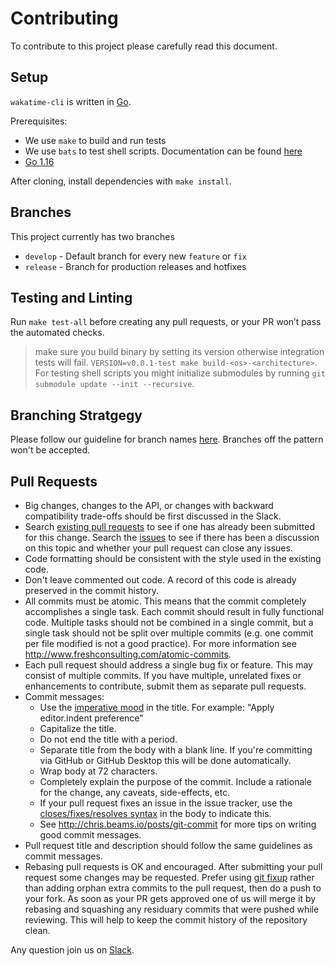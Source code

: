 # Contributing

To contribute to this project please carefully read this document.

## Setup

`wakatime-cli` is written in [Go](https://golang.org/).

Prerequisites:

- We use `make` to build and run tests
- We use `bats` to test shell scripts. Documentation can be found [here](https://bats-core.readthedocs.io/en/latest/installation.html)
- [Go 1.16](https://golang.org/doc/install)

After cloning, install dependencies with `make install`.

## Branches

This project currently has two branches

- `develop` - Default branch for every new `feature` or `fix`
- `release` - Branch for production releases and hotfixes

## Testing and Linting

Run `make test-all` before creating any pull requests, or your PR won’t pass the automated checks.

> make sure you build binary by setting its version otherwise integration tests will fail. `VERSION=v0.0.1-test make build-<os>-<architecture>`. For testing shell scripts you might initialize submodules by running `git submodule update --init --recursive`.

## Branching Stratgegy

Please follow our guideline for branch names [here](https://github.com/wakatime/semver-action#branch-names). Branches off the pattern won't be accepted.

## Pull Requests

- Big changes, changes to the API, or changes with backward compatibility trade-offs should be first discussed in the Slack.
- Search [existing pull requests](https://github.com/wakatime/wakatime-cli/pulls) to see if one has already been submitted for this change. Search the [issues](https://github.com/wakatime/wakatime-cli/issues?q=is%3Aissue) to see if there has been a discussion on this topic and whether your pull request can close any issues.
- Code formatting should be consistent with the style used in the existing code.
- Don't leave commented out code. A record of this code is already preserved in the commit history.
- All commits must be atomic. This means that the commit completely accomplishes a single task. Each commit should result in fully functional code. Multiple tasks should not be combined in a single commit, but a single task should not be split over multiple commits (e.g. one commit per file modified is not a good practice). For more information see <http://www.freshconsulting.com/atomic-commits>.
- Each pull request should address a single bug fix or feature. This may consist of multiple commits. If you have multiple, unrelated fixes or enhancements to contribute, submit them as separate pull requests.
- Commit messages:
  - Use the [imperative mood](http://chris.beams.io/posts/git-commit/#imperative) in the title. For example: "Apply editor.indent preference"
  - Capitalize the title.
  - Do not end the title with a period.
  - Separate title from the body with a blank line. If you're committing via GitHub or GitHub Desktop this will be done automatically.
  - Wrap body at 72 characters.
  - Completely explain the purpose of the commit. Include a rationale for the change, any caveats, side-effects, etc.
  - If your pull request fixes an issue in the issue tracker, use the [closes/fixes/resolves syntax](https://help.github.com/articles/closing-issues-via-commit-messages) in the body to indicate this.
  - See <http://chris.beams.io/posts/git-commit> for more tips on writing good commit messages.
- Pull request title and description should follow the same guidelines as commit messages.
- Rebasing pull requests is OK and encouraged. After submitting your pull request some changes may be requested. Prefer using [git fixup](https://git-scm.com/docs/git-commit#Documentation/git-commit.txt---fixupltcommitgt) rather than adding orphan extra commits to the pull request, then do a push to your fork. As soon as your PR gets approved one of us will merge it by rebasing and squashing any residuary commits that were pushed while reviewing. This will help to keep the commit history of the repository clean.

Any question join us on [Slack](https://wakaslack.herokuapp.com/).
